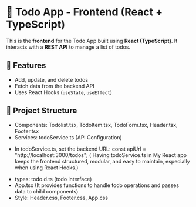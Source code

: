 # 📝 Todo App - Frontend (React + TypeScript)

This is the **frontend** for the Todo App built using **React (TypeScript)**. It interacts with a **REST API** to manage a list of todos.

## 🚀 Features
- Add, update, and delete todos
- Fetch data from the backend API
- Uses React Hooks (`useState`, `useEffect`)


## 📂 Project Structure
- Components: Todolist.tsx, TodoItem.tsx, TodoForm.tsx, Header.tsx, Footer.tsx
- Services: todoService.ts (API Configuration)
* In todoService.ts, set the backend URL: const apiUrl = "http://localhost:3000/todos";
( Having todoService.ts in My React app keeps the frontend structured, modular, and easy to maintain, especially when using React Hooks.)
- types: todo.d.ts (todo interface)
- App.tsx (It provides functions to handle todo operations and passes data to child components)
- Style: Header.css, Footer.css, App.css
